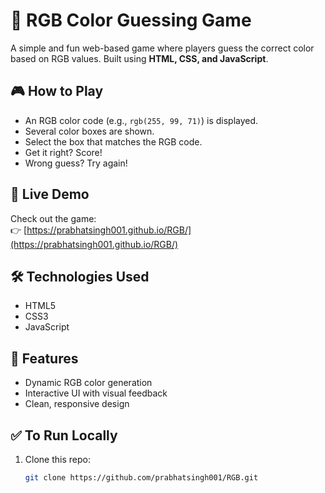 # 🎨 RGB Color Guessing Game

A simple and fun web-based game where players guess the correct color based on RGB values. Built using **HTML, CSS, and JavaScript**.

## 🎮 How to Play

- An RGB color code (e.g., `rgb(255, 99, 71)`) is displayed.
- Several color boxes are shown.
- Select the box that matches the RGB code.
- Get it right? Score!
- Wrong guess? Try again!

## 🚀 Live Demo

Check out the game:  
👉 [https://prabhatsingh001.github.io/RGB/](https://prabhatsingh001.github.io/RGB/)

## 🛠️ Technologies Used

- HTML5
- CSS3
- JavaScript

## 🧠 Features

- Dynamic RGB color generation
- Interactive UI with visual feedback
- Clean, responsive design

## ✅ To Run Locally

1. Clone this repo:
   ```bash
   git clone https://github.com/prabhatsingh001/RGB.git
